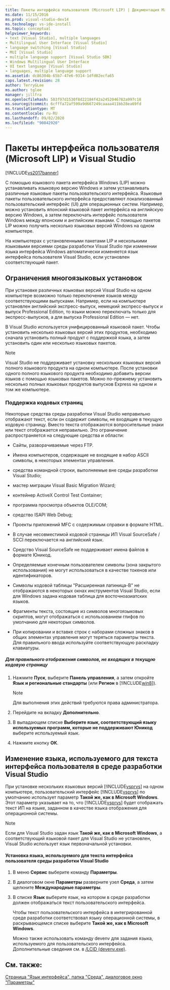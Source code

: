 ```yaml
---
title: Пакеты интерфейса пользователя (Microsoft LIP) | Документация Майкрософт
ms.date: 11/15/2016
ms.prod: visual-studio-dev14
ms.technology: vs-ide-install
ms.topic: conceptual
helpviewer_keywords:
- text [Visual Studio], multiple languages
- Multilingual User Interface [Visual Studio]
- language switching [Visual Studio]
- MUI [Visual Studio]
- multiple language support [Visual Studio SDK]
- Windows Multilingual User Interface
- UI text language [Visual Studio]
- languages, multiple language support
ms.assetid: dc86304b-65b7-47e6-9314-1dfd02ecfa65
caps.latest.revision: 28
author: TerryGLee
ms.author: tglee
manager: jillfra
ms.openlocfilehash: 503f97d1530f8d22184f42a2452046782a997c18
ms.sourcegitcommit: 6cfffa72af599a9d667249caaaa411bb28ea69fd
ms.translationtype: MT
ms.contentlocale: ru-RU
ms.lasthandoff: 09/02/2020
ms.locfileid: "90842920"
---
```

# <a name="microsoft-language-interface-packs-lips-and-visual-studio"></a>Пакеты интерфейса пользователя (Microsoft LIP) и Visual Studio
[!INCLUDE[vs2017banner](../includes/vs2017banner.md)]

С помощью языкового пакета интерфейса Windows (LIP) можно устанавливать языковую версию Windows и затем устанавливать различные языковые пакеты пользовательского интерфейса. Языковые пакеты пользовательского интерфейса предоставляют локализованный пользовательский интерфейс (UI) для операционных систем. Например, можно установить японский языковой пакет интерфейса на английскую версию Windows, а затем переключать интерфейс пользователя Windows между японским и английским языками. С помощью пакетов LIP можно получить несколько языковых версий Windows на одном компьютере.

 На компьютерах с установленными пакетами LIP и несколькими языковыми версиями среды разработки Visual Studio при изменении языка интерфейса Windows автоматически изменяется язык интерфейса пользователя Visual Studio, если установлен соответствующий пакет.

## <a name="limitations-of-multi-language-installations"></a>Ограничения многоязыковых установок
 При установке различных языковых версий Visual Studio на одном компьютере возможно только переключение языков между соответствующими выпусками. Например, если на компьютере установлен английский экспресс-выпуск, немецкий экспресс-выпуск и выпуск Professional Edition, то языки можно переключать только для экспресс-выпусков, а для выпуска Professional Edition — нет.

 В Visual Studio используется унифицированный языковой пакет. Чтобы установить несколько языковых версий этих продуктов, необходимо сначала установить полный продукт с поддержкой языка, а затем установить один или несколько языковых пакетов.

> [!NOTE]
> Visual Studio не поддерживает установку нескольких языковых версий полного языкового продукта на одном компьютере. После установки одного полного языкового продукта необходимо добавить версии языков с помощью языковых пакетов. Можно по-прежнему установить несколько полных языковых продуктов выпусков Express на одном и том же компьютере.

### <a name="support-for-code-pages"></a>Поддержка кодовых страниц
 Некоторые средства среды разработки Visual Studio неправильно отображают текст, если он содержит символы, не входящие в текущую кодовую страницу. Вместо текста отображаются вопросительные знаки или текст отображается неправильно. Это ограничение распространяется на следующие средства и области:

- Сайты, разворачиваемые через FTP.

- Имена компьютеров, содержащие не входящие в набор ASCII символы, в некоторых элементах управления.

- средства командной строки, выполняемые вне среды разработки Visual Studio;

- мастер миграции Visual Basic Migration Wizard;

- контейнер ActiveX Control Test Container;

- программа просмотра объектов OLE/COM;

- средство ISAPI Web Debug;

- Проекты приложений MFC с содержимым справки в формате HTML.

- В случае несовместимой кодовой страницы ИП Visual SourceSafe / SCCI переключается на английский язык.

- Средство Visual SourceSafe не поддерживает имена файлов в формате Юникод.

- Определяемые конечным пользователем символы (зона закрытого использования) не могут использоваться в качестве токенов или идентификаторов.

- Символы кодовой таблицы "Расширенная латиница-B" не отображаются в некоторых окнах инструментов Visual Studio, если для Windows задана кодовая таблица для восточноазиатских языков.

- Фрагменты текста, состоящие из символов многоязыковых скриптов, могут отображаться с использованием глифов по умолчанию для некоторых символов.

- При копировании и вставке строк с наборами сложных знаков в общих элементах управления могут теряться параметры текста. Для правильного ввода используйте соответствующую раскладку клавиатуры.

##### <a name="to-correctly-display-characters-that-are-not-included-in-the-current-code-page"></a>Для правильного отображения символов, не входящих в текущую кодовую страницу

1. Нажмите **Пуск**, выберите **Панель управления**, а затем откройте **Язык и региональные стандарты** (или **Регион** в [!INCLUDE[win8](../includes/win8-md.md)]).

    > [!NOTE]
    > Для выполнения этих действий требуются права администратора.

2. Перейдите на вкладку **Дополнительно**.

3. В выпадающем списке **Выберите язык, соответствующий языку используемых программ, которые не поддерживают Юникод** выберите используемый язык.

4. Нажмите кнопку **ОК**.

## <a name="changing-the-language-used-for-the-ui-text-in-visual-studio"></a>Изменение языка, используемого для текста интерфейса пользователя в среде разработки Visual Studio
 При установке нескольких языковых версий [!INCLUDE[vsprvs](../includes/vsprvs-md.md)] на одном компьютере, пользовательский интерфейс [!INCLUDE[vsprvs](../includes/vsprvs-md.md)] по умолчанию использует параметр **Такой же, как в Microsoft Windows**. Этот параметр указывает на то, что [!INCLUDE[vsprvs](../includes/vsprvs-md.md)] будет отображать текст ИП на языке, заданном в качестве языка отображения для операционной системы.

> [!NOTE]
> Если для Visual Studio задан язык **Такой же, как в Microsoft Windows**, а соответствующий языковой пакет для Visual Studio не установлен, Visual Studio использует язык первоначальной установки.

#### <a name="to-set-the-language-that-is-used-for-the-ui-text-in-visual-studio"></a>Установка языка, используемого для текста интерфейса пользователя среды разработки Visual Studio

1. В меню **Сервис** выберите команду **Параметры**.

2. В диалоговом окне **Параметры** разверните узел **Среда**, а затем щелкните **Международные параметры**.

3. В списке **Язык** выберите язык, на котором в среде разработки должен отображаться текст пользовательского интерфейса.

    Чтобы текст пользовательского интерфейса в интегрированной среде разработки соответствовал языку операционной системы, в раскрывающемся списке выберите **Такой же, как в Microsoft Windows**.

   Можно также использовать команду devenv для задания языка, используемого для пользовательского интерфейса. Дополнительные сведения см. в [/LCID (devenv.exe)](../ide/reference/lcid-devenv-exe.md).

## <a name="see-also"></a>См. также:
 [Страница "Язык интерфейса", папка "Среда", диалоговое окно "Параметры"](../ide/reference/international-settings-environment-options-dialog-box.md)